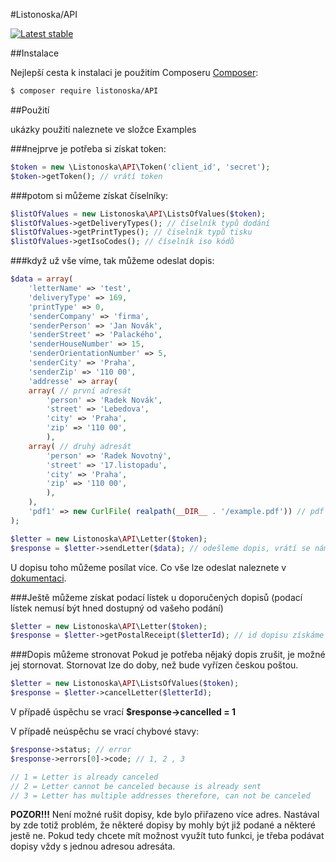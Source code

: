 #Listonoska/API


[![Latest stable](https://img.shields.io/packagist/v/listonoska/API.svg)](https://packagist.org/packages/Listonoska/API)

##Instalace

Nejlepší cesta k instalaci je použitím Composeru [Composer](http://getcomposer.org/):

```sh
$ composer require listonoska/API
```

##Použití

ukázky použití naleznete ve složce Examples

###nejprve je potřeba si získat token:

```PHP
$token = new \Listonoska\API\Token('client_id', 'secret');
$token->getToken(); // vrátí token
```

###potom si můžeme získat číselníky:
```PHP
$listOfValues = new Listonoska\API\ListsOfValues($token);
$listOfValues->getDeliveryTypes(); // číselník typů dodání
$listOfValues->getPrintTypes(); // číselník typů tisku
$listOfValues->getIsoCodes(); // číselník iso kódů
```

###když už vše víme, tak můžeme odeslat dopis:
```PHP
$data = array(
    'letterName' => 'test',
    'deliveryType' => 169,
    'printType' => 0,
    'senderCompany' => 'firma',
    'senderPerson' => 'Jan Novák',
    'senderStreet' => 'Palackého',
    'senderHouseNumber' => 15,
    'senderOrientationNumber' => 5,
    'senderCity' => 'Praha',
    'senderZip' => '110 00',
    'addresse' => array( 
	array( // první adresát
	    'person' => 'Radek Novák',
	    'street' => 'Lebedova',
	    'city' => 'Praha',
	    'zip' => '110 00',
        ),
	array( // druhý adresát
	    'person' => 'Radek Novotný',
	    'street' => '17.listopadu',
	    'city' => 'Praha',
	    'zip' => '110 00',
        ),	
    ),
    'pdf1' => new CurlFile( realpath(__DIR__ . '/example.pdf')) // pdf soubor
);

$letter = new Listonoska\API\Letter($token); 
$response = $letter->sendLetter($data); // odešleme dopis, vrátí se nám info o odeslaném dopisu
```
U dopisu toho můžeme posílat více. Co vše lze odeslat naleznete v [dokumentaci](http://docs.listonoska.apiary.io/#reference/prace-s-dopisem/odeslani-dopisu/odeslani-dopisu).


###Ještě můžeme získat podací lístek u doporučených dopisů 
(podací lístek nemusí být hned dostupný od vašeho podání)
```PHP
$letter = new Listonoska\API\Letter($token); 
$response = $letter->getPostalReceipt($letterId); // id dopisu získáme z odpovědi po odeslání dopisu
```


###Dopis můžeme stronovat
Pokud je potřeba nějaký dopis zrušit, je možné jej stornovat. Stornovat lze do doby, než bude vyřízen českou poštou. 
```PHP
$letter = new Listonoska\API\ListsOfValues($token);
$response = $letter->cancelLetter($letterId);
```
V případě úspěchu se vrací **$response->cancelled = 1** 

V případě neúspěchu se vrací chybové stavy:
```PHP
$response->status; // error
$response->errors[0]->code; // 1, 2 , 3

// 1 = Letter is already canceled
// 2 = Letter cannot be canceled because is already sent
// 3 = Letter has multiple addresses therefore, can not be canceled
```

**POZOR!!!** Není možné rušit dopisy, kde bylo přiřazeno více adres. Nastával by zde totiž problém, že některé dopisy by mohly být již podané a některé jestě ne. Pokud tedy chcete mít možnost využít tuto funkci, je třeba podávat dopisy vždy s jednou adresou adresáta.

